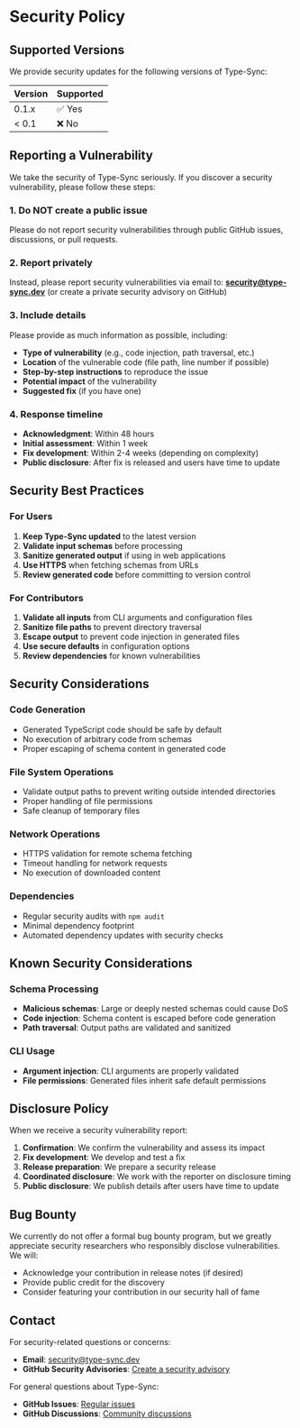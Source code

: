 # Security Policy

## Supported Versions

We provide security updates for the following versions of Type-Sync:

| Version | Supported |
| ------- | --------- |
| 0.1.x   | ✅ Yes    |
| < 0.1   | ❌ No     |

## Reporting a Vulnerability

We take the security of Type-Sync seriously. If you discover a security vulnerability, please follow these steps:

### 1. Do NOT create a public issue

Please do not report security vulnerabilities through public GitHub issues, discussions, or pull requests.

### 2. Report privately

Instead, please report security vulnerabilities via email to:
**security@type-sync.dev** (or create a private security advisory on GitHub)

### 3. Include details

Please provide as much information as possible, including:

- **Type of vulnerability** (e.g., code injection, path traversal, etc.)
- **Location** of the vulnerable code (file path, line number if possible)
- **Step-by-step instructions** to reproduce the issue
- **Potential impact** of the vulnerability
- **Suggested fix** (if you have one)

### 4. Response timeline

- **Acknowledgment**: Within 48 hours
- **Initial assessment**: Within 1 week
- **Fix development**: Within 2-4 weeks (depending on complexity)
- **Public disclosure**: After fix is released and users have time to update

## Security Best Practices

### For Users

1. **Keep Type-Sync updated** to the latest version
2. **Validate input schemas** before processing
3. **Sanitize generated output** if using in web applications
4. **Use HTTPS** when fetching schemas from URLs
5. **Review generated code** before committing to version control

### For Contributors

1. **Validate all inputs** from CLI arguments and configuration files
2. **Sanitize file paths** to prevent directory traversal
3. **Escape output** to prevent code injection in generated files
4. **Use secure defaults** in configuration options
5. **Review dependencies** for known vulnerabilities

## Security Considerations

### Code Generation

- Generated TypeScript code should be safe by default
- No execution of arbitrary code from schemas
- Proper escaping of schema content in generated code

### File System Operations

- Validate output paths to prevent writing outside intended directories
- Proper handling of file permissions
- Safe cleanup of temporary files

### Network Operations

- HTTPS validation for remote schema fetching
- Timeout handling for network requests
- No execution of downloaded content

### Dependencies

- Regular security audits with `npm audit`
- Minimal dependency footprint
- Automated dependency updates with security checks

## Known Security Considerations

### Schema Processing

- **Malicious schemas**: Large or deeply nested schemas could cause DoS
- **Code injection**: Schema content is escaped before code generation
- **Path traversal**: Output paths are validated and sanitized

### CLI Usage

- **Argument injection**: CLI arguments are properly validated
- **File permissions**: Generated files inherit safe default permissions

## Disclosure Policy

When we receive a security vulnerability report:

1. **Confirmation**: We confirm the vulnerability and assess its impact
2. **Fix development**: We develop and test a fix
3. **Release preparation**: We prepare a security release
4. **Coordinated disclosure**: We work with the reporter on disclosure timing
5. **Public disclosure**: We publish details after users have time to update

## Bug Bounty

We currently do not offer a formal bug bounty program, but we greatly appreciate security researchers who responsibly disclose vulnerabilities. We will:

- Acknowledge your contribution in release notes (if desired)
- Provide public credit for the discovery
- Consider featuring your contribution in our security hall of fame

## Contact

For security-related questions or concerns:

- **Email**: security@type-sync.dev
- **GitHub Security Advisories**: [Create a security advisory](https://github.com/Cstannahill/type-sync/security/advisories/new)

For general questions about Type-Sync:

- **GitHub Issues**: [Regular issues](https://github.com/Cstannahill/type-sync/issues)
- **GitHub Discussions**: [Community discussions](https://github.com/Cstannahill/type-sync/discussions)
